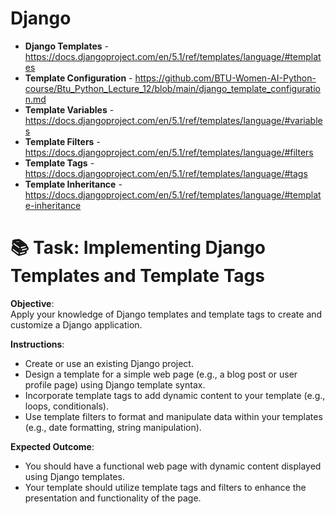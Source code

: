 # Django

- **Django Templates** - https://docs.djangoproject.com/en/5.1/ref/templates/language/#templates
- **Template Configuration** - https://github.com/BTU-Women-AI-Python-course/Btu_Python_Lecture_12/blob/main/django_template_configuration.md
- **Template Variables** - https://docs.djangoproject.com/en/5.1/ref/templates/language/#variables
- **Template Filters** - https://docs.djangoproject.com/en/5.1/ref/templates/language/#filters
- **Template Tags** - https://docs.djangoproject.com/en/5.1/ref/templates/language/#tags
- **Template Inheritance** - https://docs.djangoproject.com/en/5.1/ref/templates/language/#template-inheritance

  
# 📚 Task: Implementing Django Templates and Template Tags

**Objective**:  
Apply your knowledge of Django templates and template tags to create and customize a Django application.

**Instructions**:
- Create or use an existing Django project.
- Design a template for a simple web page (e.g., a blog post or user profile page) using Django template syntax.
- Incorporate template tags to add dynamic content to your template (e.g., loops, conditionals).
- Use template filters to format and manipulate data within your templates (e.g., date formatting, string manipulation).

**Expected Outcome**:
- You should have a functional web page with dynamic content displayed using Django templates.
- Your template should utilize template tags and filters to enhance the presentation and functionality of the page.
  
